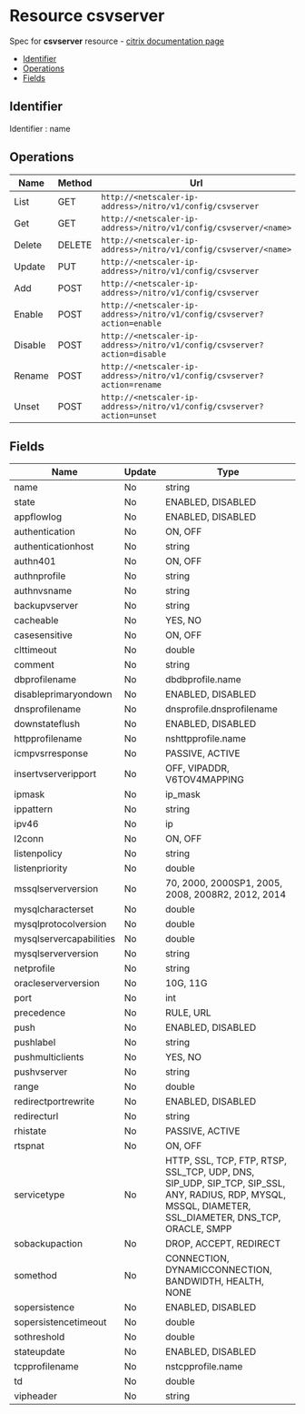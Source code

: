 # Resource csvserver

Spec for **csvserver** resource - [citrix documentation page](https://developer-docs.citrix.com/projects/netscaler-nitro-api/en/11.0/configuration/content-switching/csvserver/csvserver/)

- [Identifier](#identifier)
- [Operations](#operations)
- [Fields](#fields)

## Identifier

Identifier : name

## Operations

| Name | Method | Url |
|----|----|----|
| List | GET | `http://<netscaler-ip-address>/nitro/v1/config/csvserver` |
| Get | GET | `http://<netscaler-ip-address>/nitro/v1/config/csvserver/<name>` |
| Delete | DELETE | `http://<netscaler-ip-address>/nitro/v1/config/csvserver/<name>` |
| Update | PUT | `http://<netscaler-ip-address>/nitro/v1/config/csvserver` |
| Add | POST | `http://<netscaler-ip-address>/nitro/v1/config/csvserver` |
| Enable | POST | `http://<netscaler-ip-address>/nitro/v1/config/csvserver?action=enable` |
| Disable | POST | `http://<netscaler-ip-address>/nitro/v1/config/csvserver?action=disable` |
| Rename | POST | `http://<netscaler-ip-address>/nitro/v1/config/csvserver?action=rename` |
| Unset | POST | `http://<netscaler-ip-address>/nitro/v1/config/csvserver?action=unset` |

## Fields

| Name | Update | Type |
|----|----|----|
| name | No | string |
| state | No | ENABLED, DISABLED |
| appflowlog | No | ENABLED, DISABLED |
| authentication | No | ON, OFF |
| authenticationhost | No | string |
| authn401 | No | ON, OFF |
| authnprofile | No | string |
| authnvsname | No | string |
| backupvserver | No | string |
| cacheable | No | YES, NO |
| casesensitive | No | ON, OFF |
| clttimeout | No | double |
| comment | No | string |
| dbprofilename | No | dbdbprofile.name |
| disableprimaryondown | No | ENABLED, DISABLED |
| dnsprofilename | No | dnsprofile.dnsprofilename |
| downstateflush | No | ENABLED, DISABLED |
| httpprofilename | No | nshttpprofile.name |
| icmpvsrresponse | No | PASSIVE, ACTIVE |
| insertvserveripport | No | OFF, VIPADDR, V6TOV4MAPPING |
| ipmask | No | ip_mask |
| ippattern | No | string |
| ipv46 | No | ip |
| l2conn | No | ON, OFF |
| listenpolicy | No | string |
| listenpriority | No | double |
| mssqlserverversion | No | 70, 2000, 2000SP1, 2005, 2008, 2008R2, 2012, 2014 |
| mysqlcharacterset | No | double |
| mysqlprotocolversion | No | double |
| mysqlservercapabilities | No | double |
| mysqlserverversion | No | string |
| netprofile | No | string |
| oracleserverversion | No | 10G, 11G |
| port | No | int |
| precedence | No | RULE, URL |
| push | No | ENABLED, DISABLED |
| pushlabel | No | string |
| pushmulticlients | No | YES, NO |
| pushvserver | No | string |
| range | No | double |
| redirectportrewrite | No | ENABLED, DISABLED |
| redirecturl | No | string |
| rhistate | No | PASSIVE, ACTIVE |
| rtspnat | No | ON, OFF |
| servicetype | No | HTTP, SSL, TCP, FTP, RTSP, SSL_TCP, UDP, DNS, SIP_UDP, SIP_TCP, SIP_SSL, ANY, RADIUS, RDP, MYSQL, MSSQL, DIAMETER, SSL_DIAMETER, DNS_TCP, ORACLE, SMPP |
| sobackupaction | No | DROP, ACCEPT, REDIRECT |
| somethod | No | CONNECTION, DYNAMICCONNECTION, BANDWIDTH, HEALTH, NONE |
| sopersistence | No | ENABLED, DISABLED |
| sopersistencetimeout | No | double |
| sothreshold | No | double |
| stateupdate | No | ENABLED, DISABLED |
| tcpprofilename | No | nstcpprofile.name |
| td | No | double |
| vipheader | No | string |

